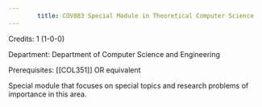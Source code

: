 ```yaml
---
        title: COV883 Special Module in Theoretical Computer Science
---
```

Credits: 1 (1-0-0)

Department: Department of Computer Science and Engineering

Prerequisites: [[COL351]] OR equivalent

Special module that focuses on special topics and research problems of importance in this area.
